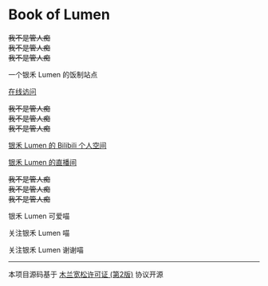 # Book of Lumen

~~我不是管人痴~~  
~~我不是管人痴~~  
~~我不是管人痴~~

一个银禾 Lumen 的饭制站点

[在线访问](https://book-of-lumen.firok.space)

~~我不是管人痴~~  
~~我不是管人痴~~  
~~我不是管人痴~~

[银禾 Lumen 的 Bilibili 个人空间](https://space.bilibili.com/3546608903915553/)

[银禾 Lumen 的直播间](https://live.bilibili.com/31770358)

~~我不是管人痴~~  
~~我不是管人痴~~  
~~我不是管人痴~~

银禾 Lumen 可爱喵

关注银禾 Lumen 喵

关注银禾 Lumen 谢谢喵

------

本项目源码基于 [木兰宽松许可证 (第2版)](license) 协议开源
